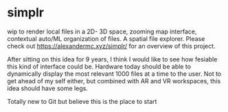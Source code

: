 # simplr
wip to render local files in a 2D- 3D space, zooming map interface, contextual auto/ML organization of files. A spatial file explorer.
Please check out https://alexandermc.xyz/simplr/ for an overview of this project.

After sitting on this idea for 9 years, I think I would like to see how fesiable this kind of interface could be. Hardware today should be able to dynamically display the most relevant 1000 files at a time to the user. Not to get ahead of my self either, but combined with AR and VR workspaces, this idea should have some legs.

Totally new to Git but believe this is the place to start
